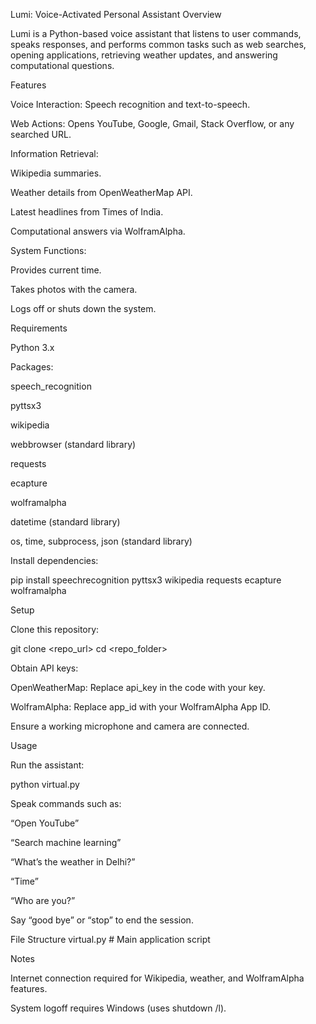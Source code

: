 Lumi: Voice-Activated Personal Assistant
Overview

Lumi is a Python-based voice assistant that listens to user commands, speaks responses, and performs common tasks such as web searches, opening applications, retrieving weather updates, and answering computational questions.

Features

Voice Interaction: Speech recognition and text-to-speech.

Web Actions: Opens YouTube, Google, Gmail, Stack Overflow, or any searched URL.

Information Retrieval:

Wikipedia summaries.

Weather details from OpenWeatherMap API.

Latest headlines from Times of India.

Computational answers via WolframAlpha.

System Functions:

Provides current time.

Takes photos with the camera.

Logs off or shuts down the system.

Requirements

Python 3.x

Packages:

speech_recognition

pyttsx3

wikipedia

webbrowser (standard library)

requests

ecapture

wolframalpha

datetime (standard library)

os, time, subprocess, json (standard library)

Install dependencies:

pip install speechrecognition pyttsx3 wikipedia requests ecapture wolframalpha

Setup

Clone this repository:

git clone <repo_url>
cd <repo_folder>

Obtain API keys:

OpenWeatherMap: Replace api_key in the code with your key.

WolframAlpha: Replace app_id with your WolframAlpha App ID.

Ensure a working microphone and camera are connected.

Usage

Run the assistant:

python virtual.py

Speak commands such as:

“Open YouTube”

“Search machine learning”

“What’s the weather in Delhi?”

“Time”

“Who are you?”

Say “good bye” or “stop” to end the session.

File Structure
virtual.py # Main application script

Notes

Internet connection required for Wikipedia, weather, and WolframAlpha features.

System logoff requires Windows (uses shutdown /l).
